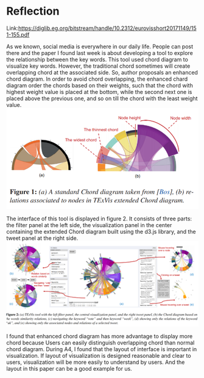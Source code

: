 Reflection
====
Link:https://diglib.eg.org/bitstream/handle/10.2312/eurovisshort20171149/151-155.pdf    
    
As we known, social media is everywhere in our daily life. People can post there and the paper I found last week is about developing a tool to explore the relationship between the key words. This tool used chord diagram to visualize key words. However, the traditional chord sometimes will create overlapping chord at the associated side. So, author proposals an enhanced chord diagram. In order to avoid chord overlapping, the enhanced chard diagram order the chords based on their weights, such that the chord with highest weight value is placed at the bottom, while the second next one is placed above the previous one, and so on till the chord with the least weight value.    
<img src="img/12-1.png">    
    
The interface of this tool is displayed in figure 2. It consists of three parts: the filter panel at the left side, the visualization panel in the center containing the extended Chord diagram built using the d3.js library, and the tweet panel at the right side.   
<img src="img/12-2.png">      
    
I found that enhanced chord diagram has more advantage to display more chord because Users can easily distinguish overlapping chord than normal chord diagram. During A4, I found that the layout of interface is important in visualization. If layout of visualization is designed reasonable and clear to users, visualization will be more easily to understand by users. And the layout in this paper can be a good example for us.
